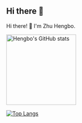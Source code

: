 ## Hi there 👋

<!--
**hubblezzhu/hubblezzhu** is a ✨ _special_ ✨ repository because its `README.md` (this file) appears on your GitHub profile.

Here are some ideas to get you started:

- 🔭 I’m currently working on ISCAS
-->


Hi there! 👋 I'm Zhu Hengbo.

<img src="https://github-readme-stats-one-bice.vercel.app/api?username=hubblezzhu&count_private=true&show_icons=true&include_all_commits=true&role=OWNER,ORGANIZATION_MEMBER,COLLABORATOR" alt="Hengbo's GitHub stats" height="185px" />

[![Top Langs](https://github-readme-stats.vercel.app/api/top-langs/?username=hubblezzhu&hide=html,css,ejs,makefile,tex&layout=compact&langs_count=8)](https://github.com/anuraghazra/github-readme-stats)
